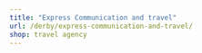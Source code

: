 ```yaml
---
title: "Express Communication and travel"
url: /derby/express-communication-and-travel/
shop: travel agency
---
```

